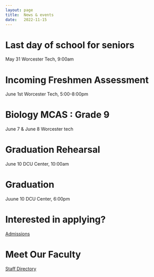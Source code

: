 ```yaml
---
layout: page
title:  News & events
date:   2022-11-15
---
```


# Last day of school for seniors
May 31
Worcester Tech, 9:00am


# Incoming Freshmen Assessment
June 1st
Worcester Tech, 5:00-8:00pm

# Biology MCAS : Grade 9
June 7 & June 8 
Worcester tech

# Graduation Rehearsal
June 10
DCU Center, 10:00am

# Graduation
Juune 10
DCU Center, 6:00pm

# Interested in applying?
[Admissions](https://techhigh.go2cte.com/)

# Meet Our Faculty
[Staff Directory](https://wordpress.techhigh.us/faculty/)

























